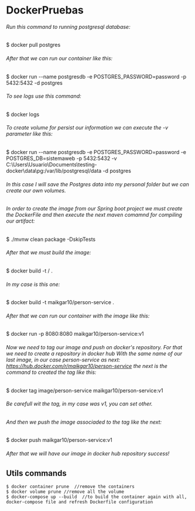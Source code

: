 # DockerPruebas
###### Run this command to running postgresql database:
$ docker pull postgres
###### After that we can run our container like this:
$ docker run --name postgresdb -e POSTGRES_PASSWORD=password -p 5432:5432 -d postgres

###### To see logs use this command:
$ docker logs <containerid>

###### To create volume for persist our information we can execute the -v parameter like this: 
$ docker run --name postgresdb -e POSTGRES_PASSWORD=password -e POSTGRES_DB=sistemaweb -p 5432:5432 -v C:\Users\Usuario\Documents\testing-docker\data\pg:/var/lib/postgresql/data -d postgres

###### In this case I will save the Postgres data into my personal folder but we can create our own volumes. 


###### In order to create the image from our Spring boot project we must create the DockerFile and then execute the next maven comamnd for compiling our artifact:
$ ./mvnw clean package -DskipTests


###### After that we must build the image:
$ docker build -t <user>/<nameimage> . 
###### In my case is this one:
$ docker build -t maikgar10/person-service .


###### After that we can run our container with the image like this:
$ docker run -p 8080:8080 maikgar10/person-service:v1
  
###### Now we need to tag our image and push on docker's repository. For that we need to create a repository in docker hub With the same name of our last image, in our case person-service as next: https://hub.docker.com/r/maikgar10/person-service the next is the command to created the tag like this:
$ docker tag image/person-service maikgar10/person-service:v1

###### Be carefull wit the tag, in my case was v1, you can set other. 

###### And then we push the image associaded to the tag like the next:
$ docker push maikgar10/person-service:v1

###### After that we will have our image in docker hub repository success!



## Utils commands 
```
$ docker container prune  //remove the containers
$ docker volume prune //remove all the volume
$ docker-compose up --build  //to build the container again with all, docker-compose file and refresh Dockerfile configuration
```
